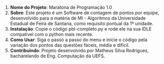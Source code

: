 1. **Nome do Projeto**: Maratona de Programação 1.0 
2. **Sobre**: Este projeto é um Software de contagem de pontos por equipe, desenvolvido para a matéria de MI - Algoritmos da Universidade Estadual de Feira de Santana, como requisito pontual da 1º unidade.
3. **Instalação**: Copie o código pbl-completo.py e rode ele na sua IDLE compatível com o python mais recente.
4. **Como Usar**: Siga o passo a passo do menu e inicie o código pela variação dos pontos das questões fáceis, média e difícil.
5. **Contribuindo**: Projeto desenvolvido por Matheus Silva Rodrigues, bacharelando de Eng. Computação da UEFS.
